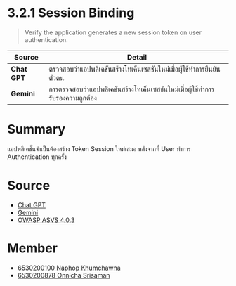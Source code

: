 # 3.2.1 Session Binding

> Verify the application generates a new session token on user authentication.

| **Source** | **Detail** |
|------------|---------------|
| **Chat GPT** | ตรวจสอบว่าแอปพลิเคชันสร้างโทเค็นเซสชันใหม่เมื่อผู้ใช้ทำการยืนยันตัวตน |
| **Gemini** | การตรวจสอบว่าแอปพลิเคชันสร้างโทเค็นเซสชันใหม่เมื่อผู้ใช้ทำการรับรองความถูกต้อง|

# Summary 
แอปพลิเคชั่นจำเป็นต้องสร้าง Token Session ใหม่เสมอ หลังจากที่ User ทำการ Authentication ทุกครั้ง

# Source 
- [Chat GPT](https://chatgpt.com/)
- [Gemini](https://gemini.google.com/app?hl=th)
- [OWASP ASVS 4.0.3](https://owasp.org/www-project-application-security-verification-standard/)

# Member
- [6530200100 Naphop Khumchawna](security-requirement.md)
- [6530200878 Onnicha Srisaman](https://momojoj.github.io/security-requirement.md)
